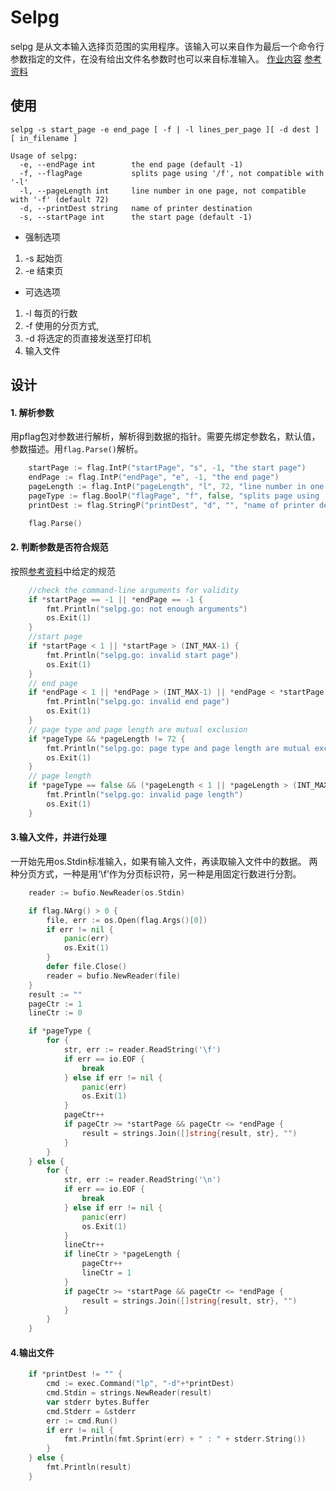 # Selpg
selpg 是从文本输入选择页范围的实用程序。该输入可以来自作为最后一个命令行参数指定的文件，在没有给出文件名参数时也可以来自标准输入。
[作业内容](https://pmlpml.github.io/ServiceComputingOnCloud/ex-cli-basic)
[参考资料](https://www.ibm.com/developerworks/cn/linux/shell/clutil/index.html)
## 使用
```
selpg -s start_page -e end_page [ -f | -l lines_per_page ][ -d dest ] [ in_filename ]

Usage of selpg:
  -e, --endPage int        the end page (default -1)
  -f, --flagPage           splits page using '/f', not compatible with '-l'
  -l, --pageLength int     line number in one page, not compatible with '-f' (default 72)
  -d, --printDest string   name of printer destination
  -s, --startPage int      the start page (default -1)

```
- 强制选项
1. -s 起始页
2. -e 结束页
- 可选选项
1. -l 每页的行数
2. -f 使用的分页方式, 
3. -d 将选定的页直接发送至打印机
4. 输入文件
## 设计
#### 1. 解析参数
用pflag包对参数进行解析，解析得到数据的指针。需要先绑定参数名，默认值，参数描述。用`flag.Parse()`解析。
```go
    startPage := flag.IntP("startPage", "s", -1, "the start page")
	endPage := flag.IntP("endPage", "e", -1, "the end page")
	pageLength := flag.IntP("pageLength", "l", 72, "line number in one page, not compatible with '-f'")
	pageType := flag.BoolP("flagPage", "f", false, "splits page using '/f', not compatible with '-l'")
	printDest := flag.StringP("printDest", "d", "", "name of printer destination")

	flag.Parse()
```
#### 2. 判断参数是否符合规范
按照[参考资料](https://www.ibm.com/developerworks/cn/linux/shell/clutil/index.html)中给定的规范
```go
    //check the command-line arguments for validity
	if *startPage == -1 || *endPage == -1 {
		fmt.Println("selpg.go: not enough arguments")
		os.Exit(1)
	}
	//start page
	if *startPage < 1 || *startPage > (INT_MAX-1) {
		fmt.Println("selpg.go: invalid start page")
		os.Exit(1)
	}
	// end page
	if *endPage < 1 || *endPage > (INT_MAX-1) || *endPage < *startPage {
		fmt.Println("selpg.go: invalid end page")
		os.Exit(1)
	}
	// page type and page length are mutual exclusion
	if *pageType && *pageLength != 72 {
		fmt.Println("selpg.go: page type and page length are mutual exclusion")
		os.Exit(1)
	}
	// page length
	if *pageType == false && (*pageLength < 1 || *pageLength > (INT_MAX-1)) {
		fmt.Println("selpg.go: invalid page length")
		os.Exit(1)
	}
```
#### 3.输入文件，并进行处理
一开始先用os.Stdin标准输入，如果有输入文件，再读取输入文件中的数据。
两种分页方式，一种是用‘\f’作为分页标识符，另一种是用固定行数进行分割。
```go
    reader := bufio.NewReader(os.Stdin)

	if flag.NArg() > 0 {
		file, err := os.Open(flag.Args()[0])
		if err != nil {
			panic(err)
			os.Exit(1)
		}
		defer file.Close()
		reader = bufio.NewReader(file)
	}
	result := ""
	pageCtr := 1
	lineCtr := 0

	if *pageType {
		for {
			str, err := reader.ReadString('\f')
			if err == io.EOF {
				break
			} else if err != nil {
				panic(err)
				os.Exit(1)
			}
			pageCtr++
			if pageCtr >= *startPage && pageCtr <= *endPage {
				result = strings.Join([]string{result, str}, "")
			}
		}
	} else {
		for {
			str, err := reader.ReadString('\n')
			if err == io.EOF {
				break
			} else if err != nil {
				panic(err)
				os.Exit(1)
			}
			lineCtr++
			if lineCtr > *pageLength {
				pageCtr++
				lineCtr = 1
			}
			if pageCtr >= *startPage && pageCtr <= *endPage {
				result = strings.Join([]string{result, str}, "")
			}
		}
	}
```
#### 4.输出文件
```go
    if *printDest != "" {
		cmd := exec.Command("lp", "-d"+*printDest)
		cmd.Stdin = strings.NewReader(result)
		var stderr bytes.Buffer
		cmd.Stderr = &stderr
		err := cmd.Run()
		if err != nil {
			fmt.Println(fmt.Sprint(err) + " : " + stderr.String())
		}
	} else {
		fmt.Println(result)
	}
```


